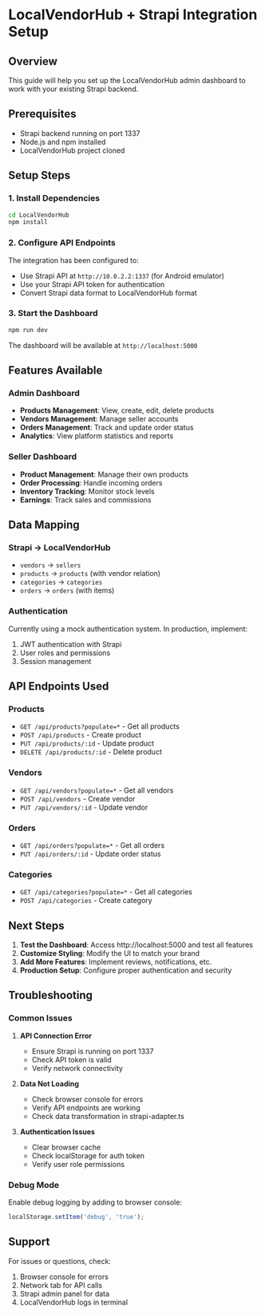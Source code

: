 # LocalVendorHub + Strapi Integration Setup

## Overview
This guide will help you set up the LocalVendorHub admin dashboard to work with your existing Strapi backend.

## Prerequisites
- Strapi backend running on port 1337
- Node.js and npm installed
- LocalVendorHub project cloned

## Setup Steps

### 1. Install Dependencies
```bash
cd LocalVendorHub
npm install
```

### 2. Configure API Endpoints
The integration has been configured to:
- Use Strapi API at `http://10.0.2.2:1337` (for Android emulator)
- Use your Strapi API token for authentication
- Convert Strapi data format to LocalVendorHub format

### 3. Start the Dashboard
```bash
npm run dev
```

The dashboard will be available at `http://localhost:5000`

## Features Available

### Admin Dashboard
- **Products Management**: View, create, edit, delete products
- **Vendors Management**: Manage seller accounts
- **Orders Management**: Track and update order status
- **Analytics**: View platform statistics and reports

### Seller Dashboard
- **Product Management**: Manage their own products
- **Order Processing**: Handle incoming orders
- **Inventory Tracking**: Monitor stock levels
- **Earnings**: Track sales and commissions

## Data Mapping

### Strapi → LocalVendorHub
- `vendors` → `sellers`
- `products` → `products` (with vendor relation)
- `categories` → `categories`
- `orders` → `orders` (with items)

### Authentication
Currently using a mock authentication system. In production, implement:
1. JWT authentication with Strapi
2. User roles and permissions
3. Session management

## API Endpoints Used

### Products
- `GET /api/products?populate=*` - Get all products
- `POST /api/products` - Create product
- `PUT /api/products/:id` - Update product
- `DELETE /api/products/:id` - Delete product

### Vendors
- `GET /api/vendors?populate=*` - Get all vendors
- `POST /api/vendors` - Create vendor
- `PUT /api/vendors/:id` - Update vendor

### Orders
- `GET /api/orders?populate=*` - Get all orders
- `PUT /api/orders/:id` - Update order status

### Categories
- `GET /api/categories?populate=*` - Get all categories
- `POST /api/categories` - Create category

## Next Steps

1. **Test the Dashboard**: Access http://localhost:5000 and test all features
2. **Customize Styling**: Modify the UI to match your brand
3. **Add More Features**: Implement reviews, notifications, etc.
4. **Production Setup**: Configure proper authentication and security

## Troubleshooting

### Common Issues

1. **API Connection Error**
   - Ensure Strapi is running on port 1337
   - Check API token is valid
   - Verify network connectivity

2. **Data Not Loading**
   - Check browser console for errors
   - Verify API endpoints are working
   - Check data transformation in strapi-adapter.ts

3. **Authentication Issues**
   - Clear browser cache
   - Check localStorage for auth token
   - Verify user role permissions

### Debug Mode
Enable debug logging by adding to browser console:
```javascript
localStorage.setItem('debug', 'true');
```

## Support
For issues or questions, check:
1. Browser console for errors
2. Network tab for API calls
3. Strapi admin panel for data
4. LocalVendorHub logs in terminal 